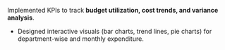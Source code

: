 Implemented KPIs to track **budget utilization, cost trends, and variance analysis**.
- Designed interactive visuals (bar charts, trend lines, pie charts) for department-wise and monthly expenditure.
